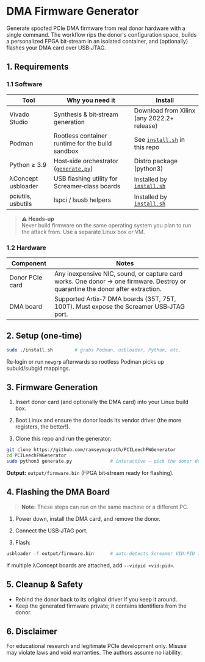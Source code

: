 # DMA Firmware Generator

Generate spoofed PCIe DMA firmware from real donor hardware with a single command. The workflow rips the donor's configuration space, builds a personalized FPGA bit‑stream in an isolated container, and (optionally) flashes your DMA card over USB‑JTAG.

## 1. Requirements

### 1.1 Software

| Tool | Why you need it | Install |
|------|----------------|---------|
| Vivado Studio | Synthesis & bit‑stream generation | Download from Xilinx (any 2022.2+ release) |
| Podman | Rootless container runtime for the build sandbox | See [`install.sh`](install.sh) in this repo |
| Python ≥ 3.9 | Host‑side orchestrator ([`generate.py`](generate.py)) | Distro package (python3) |
| λConcept usbloader | USB flashing utility for Screamer‑class boards | Installed by [`install.sh`](install.sh) |
| pciutils, usbutils | lspci / lsusb helpers | Installed by [`install.sh`](install.sh) |

> **⚠️ Heads‑up**  
> Never build firmware on the same operating system you plan to run the attack from. Use a separate Linux box or VM.

### 1.2 Hardware

| Component | Notes |
|-----------|-------|
| Donor PCIe card | Any inexpensive NIC, sound, or capture card works. One donor → one firmware. Destroy or quarantine the donor after extraction. |
| DMA board | Supported Artix‑7 DMA boards (35T, 75T, 100T). Must expose the Screamer USB‑JTAG port. |

## 2. Setup (one‑time)

```bash
sudo ./install.sh        # grabs Podman, usbloader, Python, etc.
```

Re‑login or run `newgrp` afterwards so rootless Podman picks up subuid/subgid mappings.

## 3. Firmware Generation

1. Insert donor card (and optionally the DMA card) into your Linux build box.

2. Boot Linux and ensure the donor loads its vendor driver (the more registers, the better!).

3. Clone this repo and run the generator:

```bash
git clone https://github.com/ramseymcgrath/PCILeechFWGenerator
cd PCILeechFWGenerator
sudo python3 generate.py              # interactive – pick the donor device
```

**Output:** `output/firmware.bin` (FPGA bit‑stream ready for flashing).

## 4. Flashing the DMA Board

> **Note:** These steps can run on the same machine or a different PC.

1. Power down, install the DMA card, and remove the donor.

2. Connect the USB‑JTAG port.

3. Flash:

```bash
usbloader -f output/firmware.bin      # auto‑detects Screamer VID:PID 1d50:6130
```

If multiple λConcept boards are attached, add `--vidpid <vid:pid>`.

## 5. Cleanup & Safety

- Rebind the donor back to its original driver if you keep it around.
- Keep the generated firmware private; it contains identifiers from the donor.

## 6. Disclaimer

For educational research and legitimate PCIe development only. Misuse may violate laws and void warranties. The authors assume no liability.